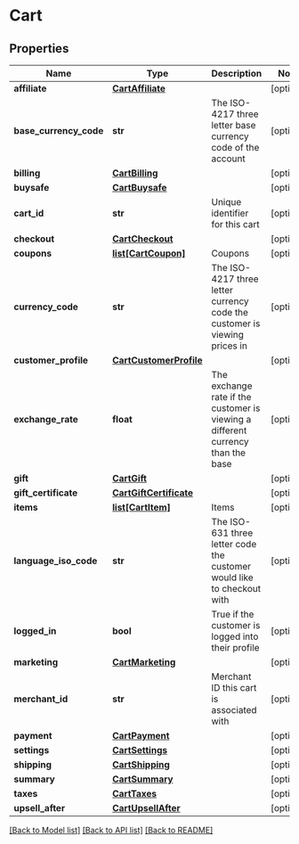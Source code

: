 # Cart

## Properties
Name | Type | Description | Notes
------------ | ------------- | ------------- | -------------
**affiliate** | [**CartAffiliate**](CartAffiliate.md) |  | [optional] 
**base_currency_code** | **str** | The ISO-4217 three letter base currency code of the account | [optional] 
**billing** | [**CartBilling**](CartBilling.md) |  | [optional] 
**buysafe** | [**CartBuysafe**](CartBuysafe.md) |  | [optional] 
**cart_id** | **str** | Unique identifier for this cart | [optional] 
**checkout** | [**CartCheckout**](CartCheckout.md) |  | [optional] 
**coupons** | [**list[CartCoupon]**](CartCoupon.md) | Coupons | [optional] 
**currency_code** | **str** | The ISO-4217 three letter currency code the customer is viewing prices in | [optional] 
**customer_profile** | [**CartCustomerProfile**](CartCustomerProfile.md) |  | [optional] 
**exchange_rate** | **float** | The exchange rate if the customer is viewing a different currency than the base | [optional] 
**gift** | [**CartGift**](CartGift.md) |  | [optional] 
**gift_certificate** | [**CartGiftCertificate**](CartGiftCertificate.md) |  | [optional] 
**items** | [**list[CartItem]**](CartItem.md) | Items | [optional] 
**language_iso_code** | **str** | The ISO-631 three letter code the customer would like to checkout with | [optional] 
**logged_in** | **bool** | True if the customer is logged into their profile | [optional] 
**marketing** | [**CartMarketing**](CartMarketing.md) |  | [optional] 
**merchant_id** | **str** | Merchant ID this cart is associated with | [optional] 
**payment** | [**CartPayment**](CartPayment.md) |  | [optional] 
**settings** | [**CartSettings**](CartSettings.md) |  | [optional] 
**shipping** | [**CartShipping**](CartShipping.md) |  | [optional] 
**summary** | [**CartSummary**](CartSummary.md) |  | [optional] 
**taxes** | [**CartTaxes**](CartTaxes.md) |  | [optional] 
**upsell_after** | [**CartUpsellAfter**](CartUpsellAfter.md) |  | [optional] 

[[Back to Model list]](../README.md#documentation-for-models) [[Back to API list]](../README.md#documentation-for-api-endpoints) [[Back to README]](../README.md)


